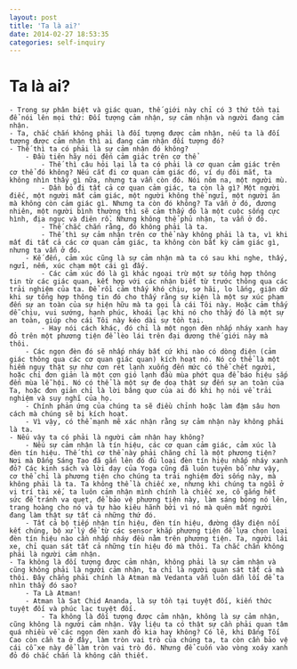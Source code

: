 ```yaml
---
layout: post
title: 'Ta là ai?'
date: 2014-02-27 18:53:35
categories: self-inquiry
---
```


# Ta là ai?

    - Trong sự phân biệt và giác quan, thế giới này chỉ có 3 thứ tồn tại để nói lên mọi thứ: Đối tượng cảm nhận, sự cảm nhận và người đang cảm nhận.
    - Ta, chắc chắn không phải là đối tượng được cảm nhận, nếu ta là đối tượng được cảm nhận thì ai đang cảm nhận đối tượng đó?
    - Thế thì ta có phải là sự cảm nhận đó không?
    	- Đầu tiên hãy nói đến cảm giác trên cơ thể
    		- Thế thì câu hỏi lại là ta có phải là cơ quan cảm giác trên cơ thể đó không? Nếu cắt đi cơ quan cảm giác đó, ví dụ đôi mắt, ta không nhìn thấy gì nữa, nhưng ta vẫn còn đó. Nói nôm na, một người mù.
    		- Dần bỏ đi tất cả cơ quan cảm giác, ta còn là gì? Một người điếc, một người mất cảm giác, một người không thể ngửi, một người ăn mà không còn cảm giác gì. Nhưng ta còn đó không? Ta vẫn ở đó, đương nhiên, một người bình thường thì sẽ cảm thấy đó là một cuộc sống cực hình, địa ngục và điên rồ. Nhưng không thể phủ nhận, ta vẫn ở đó.
    		- Thế chắc chắn rằng, đó không phải là ta.
    		- Thế thì sự cảm nhận trên cơ thể này không phải là ta, vì khi mất đi tất cả các cơ quan cảm giác, ta không còn bất kỳ cảm giác gì, nhưng ta vẫn ở đó.
    	- Kế đến, cảm xúc cũng là sự cảm nhận mà ta có sau khi nghe, thấy, ngửi, nếm, xúc chạm một cái gì đấy.
    		- Các cảm xúc đó là gì khác ngoại trừ một sự tổng hợp thông tin từ các giác quan, kết hợp với các nhận biết từ trước thông qua các trải nghiệm của ta. Để rồi cảm thấy khó chịu, sợ hãi, lo lắng, giận dữ khi sự tổng hợp thông tin đó cho thấy rằng sự kiện là một sự xúc phạm đến sự an toàn của sự hiện hữu mà ta gọi là cái Tôi này. Hoặc cảm thấy dễ chịu, vui sướng, hạnh phúc, khoái lạc khi nó cho thấy đó là một sự an toàn, giúp cho cái Tôi này kéo dài sự tồn tại.
    		- Hay nói cách khác, đó chỉ là một ngọn đèn nhấp nháy xanh hay đỏ trên một phương tiện để lèo lái trên đại dương thế giới này mà thôi.
    	- Các ngọn đèn đó sẽ nhấp nháy bất cứ khi nào có dòng điện (cảm giác thông qua các cơ quan giác quan) kích hoạt nó. Nó có thể là một hiểm nguy thật sự như cơn rét lạnh xuống đến mức có thể chết người, hoặc chỉ đơn giản là một cơn gió lạnh đầu mùa phớt qua để báo hiệu sắp đến mùa lễ hội. Nó có thể là một sự đe doạ thật sự đến sự an toàn của Ta, hoặc đơn giản chỉ là lời bâng quơ của ai đó khi họ nói về trải nghiệm và suy nghĩ của họ.
    	- Chính phản ứng của chúng ta sẽ điều chỉnh hoặc làm đậm sâu hơn cách mà chúng sẽ bị kích hoạt.
    	- Vì vậy, có thể mạnh mẽ xác nhận rằng sự cảm nhận này không phải là ta.
    - Nếu vậy ta có phải là người cảm nhận hay không?
    	- Nếu sự cảm nhận là tín hiệu, các cơ quan cảm giác, cảm xúc là đèn tín hiệu. Thế thì cơ thể này phải chăng chỉ là một phương tiện? Nơi mà Đấng Sáng Tạo đã gắn lên đó đủ loại đèn tín hiệu nhấp nháy xanh đỏ? Các kinh sách và lời dạy của Yoga cũng đã luôn tuyên bố như vậy, cơ thể chỉ là phương tiện cho chúng ta trải nghiệm đời sống này, mà không phải là ta. Ta không thể là chiếc xe, nhưng khi chúng ta ngồi ở vị trí tài xế, ta luôn cảm nhận mình chính là chiếc xe, cố gắng hết sức để tránh va quẹt, để bảo vệ phương tiện này, làm sáng bóng nó lên, trang hoàng cho nó và tự hào kiêu hãnh bởi vì nó mà quên mất người đang làm thật sự tất cả những thứ đó.
    	- Tất cả bộ tiếp nhận tín hiệu, đèn tín hiệu, đường dây điện nối kết chúng, bộ xử lý để từ các sensor khắp phương tiện để lựa chọn loại đèn tín hiệu nào cần nhấp nháy đều nằm trên phương tiện. Ta, người lái xe, chỉ quan sát tất cả những tín hiệu đó mà thôi. Ta chắc chắn không phải là người cảm nhận.
    - Ta không là đối tượng được cảm nhận, không phải là sự cảm nhận và cũng không phải là người cảm nhận, ta chỉ là người quan sát tất cả mà thôi. Đây chẳng phải chính là Atman mà Vedanta vẫn luôn dẫn lối để ta nhìn thấy đó sao?
    	- Ta Là Atman!
    	- Atman là Sat Chid Ananda, là sự tồn tại tuyệt đối, kiến thức tuyệt đối và phúc lạc tuyệt đối.
    		- Ta không là đối tượng được cảm nhận, không là sự cảm nhận, cũng không là người cảm nhận. Vậy liệu ta có thật sự cần phải quan tâm quá nhiều về các ngọn đèn xanh đỏ kia hay không? Có lẽ, khi Đấng Tối Cao còn cần ta ở đây, làm tròn vai trò của chúng ta, ta còn cần bảo vệ cái cỗ xe này để làm tròn vai trò đó. Nhưng để cuốn vào vòng xoáy xanh đỏ đó chắc chắn là không cần thiết.
